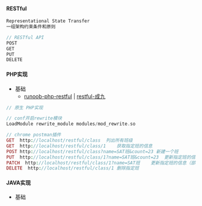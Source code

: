 #### RESTful

```js
Representational State Transfer
一组架构约束条件和原则

// RESTful API
POST
GET
PUT
DELETE
```

#### PHP实现

* 基础
  * [runoob-php-restful](http://www.runoob.com/php/php-restful.html) \| [restful-成九](http://www.cnblogs.com/luyucheng/p/6016801.html)

```php
// 原生 PHP实现

// conf开启rewrite模块
LoadModule rewrite_module modules/mod_rewrite.so 

// chrome postman插件
GET  http://localhost/restful/class  列出所有班级
GET  http://localhost/restful/class/1    获取指定班的信息
POST http://localhost/restful/class?name=SAT班&count=23 新建一个班
PUT  http://localhost/restful/class/1?name=SAT班&count=23  更新指定班的信息（全部信息）
PATCH  http://localhost/restful/class/1?name=SAT班    更新指定班的信息（部分信息）
DELETE  http://localhost/restful/class/1 删除指定班
```

#### JAVA实现

* 基础

```java

```



